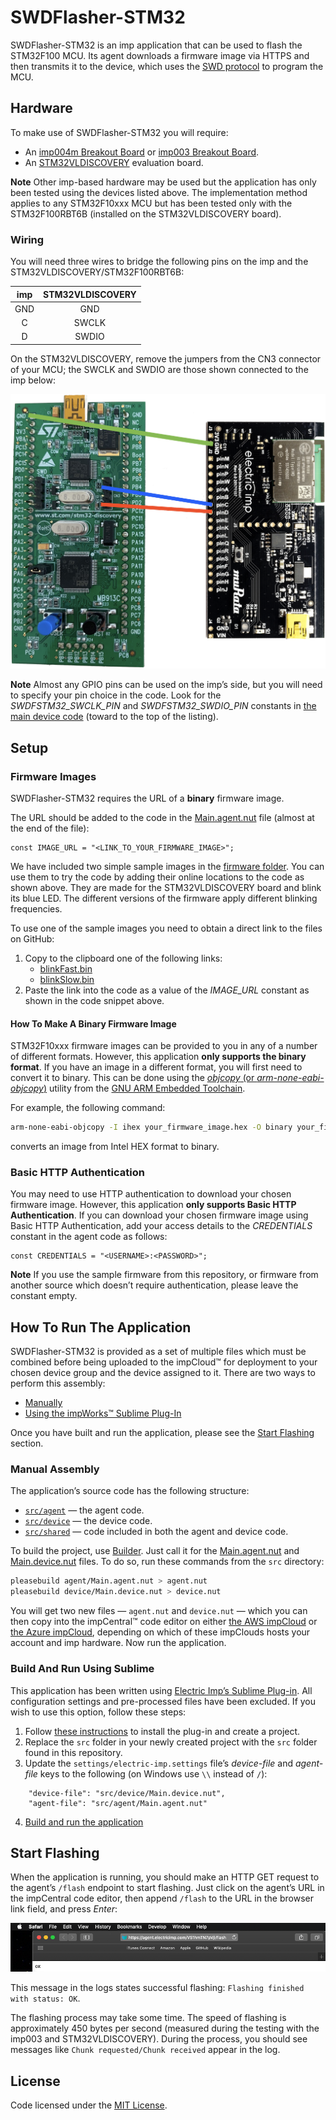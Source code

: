 # SWDFlasher-STM32 #

SWDFlasher-STM32 is an imp application that can be used to flash the STM32F100 MCU. Its agent downloads a firmware image via HTTPS and then transmits it to the device, which uses the [SWD protocol](https://www.arm.com/files/pdf/Serial_Wire_Debug.pdf) to program the MCU.

## Hardware ##

To make use of SWDFlasher-STM32 you will require:

- An [imp004m Breakout Board](https://store.electricimp.com/products/imp004m-breakout-board?variant=33852062354) or [imp003 Breakout Board](https://store.electricimp.com/products/imp003-breakout-board?variant=31162918482).
- An [STM32VLDISCOVERY](https://www.st.com/en/evaluation-tools/stm32vldiscovery.html) evaluation board.

**Note** Other imp-based hardware may be used but the application has only been tested using the devices listed above. The implementation method applies to any STM32F10xxx MCU but has been tested only with the STM32F100RBT6B (installed on the STM32VLDISCOVERY board).

### Wiring ###

You will need three wires to bridge the following pins on the imp and the STM32VLDISCOVERY/STM32F100RBT6B:

| imp | STM32VLDISCOVERY |
| :-: | :-: |
| GND |GND |
| C | SWCLK |
| D | SWDIO |

On the STM32VLDISCOVERY, remove the jumpers from the CN3 connector of your MCU; the SWCLK and SWDIO are those shown connected to the imp below:

![STM32VLDISCOVERY Wiring](./imgs/Wiring.png)

**Note** Almost any GPIO pins can be used on the imp’s side, but you will need to specify your pin choice in the code. Look for the *SWDFSTM32_SWCLK_PIN* and *SWDFSTM32_SWDIO_PIN* constants in [the main device code](./src/device/Main.device.nut) (toward to the top of the listing).

## Setup ##

### Firmware Images ###

SWDFlasher-STM32 requires the URL of a **binary** firmware image.

The URL should be added to the code in the [Main.agent.nut](./src/agent/Main.agent.nut) file (almost at the end of the file):

```squirrel
const IMAGE_URL = "<LINK_TO_YOUR_FIRMWARE_IMAGE>";
```

We have included two simple sample images in the [firmware folder](./firmware/). You can use them to try the code by adding their online locations to the code as shown above. They are made for the STM32VLDISCOVERY board and blink its blue LED. The different versions of the firmware apply different blinking frequencies.

To use one of the sample images you need to obtain a direct link to the files on GitHub:

1. Copy to the clipboard one of the following links: 
    - [blinkFast.bin](./firmware/blinkFast.bin?raw=true)
    - [blinkSlow.bin](./firmware/blinkSlow.bin?raw=true)
1. Paste the link into the code as a value of the *IMAGE_URL* constant as shown in the code snippet above.

#### How To Make A Binary Firmware Image ####

STM32F10xxx firmware images can be provided to you in any of a number of different formats. However, this application **only supports the binary format**. If you have an image in a different format, you will first need to convert it to binary. This can be done using the [*objcopy* (or *arm-none-eabi-objcopy*)](https://linux.die.net/man/1/objcopy) utility from the [GNU ARM Embedded Toolchain](https://developer.arm.com/open-source/gnu-toolchain/gnu-rm).

For example, the following command:

```bash
arm-none-eabi-objcopy -I ihex your_firmware_image.hex -O binary your_firmware_image.bin
```

converts an image from Intel HEX format to binary.

### Basic HTTP Authentication ###

You may need to use HTTP authentication to download your chosen firmware image. However, this application **only supports Basic HTTP Authentication**. If you can download your chosen firmware image using  Basic HTTP Authentication, add your access details to the *CREDENTIALS* constant in the agent code as follows:

```squirrel
const CREDENTIALS = "<USERNAME>:<PASSWORD>";
```

**Note** If you use the sample firmware from this repository, or firmware from another source which doesn’t require authentication, please leave the constant empty.

## How To Run The Application ##

SWDFlasher-STM32 is provided as a set of multiple files which must be combined before being uploaded to the impCloud™ for deployment to your chosen device group and the device assigned to it. There are two ways to perform this assembly:

- [Manually](#manual-assembly)
- [Using the impWorks™ Sublime Plug-In](#build-and-run-using-sublime)

Once you have built and run the application, please see the [Start Flashing](#start-flashing) section.

### Manual Assembly ###

The application’s source code has the following structure:

- [`src/agent`](./src/agent) &mdash; the agent code.
- [`src/device`](./src/device) &mdash; the device code.
- [`src/shared`](./src/shared) &mdash; code included in both the agent and device code.

To build the project, use [Builder](https://github.com/electricimp/Builder). Just call it for the [Main.agent.nut](./src/agent/Main.agent.nut) and [Main.device.nut](./src/device/Main.device.nut) files. To do so, run these commands from the `src` directory:

```bash
pleasebuild agent/Main.agent.nut > agent.nut
pleasebuild device/Main.device.nut > device.nut
```

You will get two new files &mdash; `agent.nut` and `device.nut` &mdash; which you can then copy into the impCentral™ code editor on either [the AWS impCloud](https://impcentral.electricimp.com/login) or [the Azure impCloud](https://impcentral-azure.electricimp.com/login), depending on which of these impClouds hosts your account and imp hardware. Now run the application.

### Build And Run Using Sublime ###

This application has been written using [Electric Imp’s Sublime Plug-in](https://github.com/electricimp/ElectricImp-Sublime). All configuration settings and pre-processed files have been excluded. If you wish to use this option, follow these steps:

1. Follow [these instructions](https://github.com/electricimp/ElectricImp-Sublime#installation) to install the plug-in and create a project.
2. Replace the `src` folder in your newly created project with the `src` folder found in this repository.
3. Update the `settings/electric-imp.settings` file’s *device-file* and *agent-file* keys to the following (on Windows use `\\` instead of `/`):
```
    "device-file": "src/device/Main.device.nut",
    "agent-file": "src/agent/Main.agent.nut"
```
4. [Build and run the application](https://github.com/electricimp/ElectricImp-Sublime#building-and-running)

## Start Flashing ##

When the application is running, you should make an HTTP GET request to the agent’s `/flash` endpoint to start flashing. Just click on the agent’s URL in the impCentral code editor, then append `/flash` to the URL in the browser link field, and press *Enter*:

![Browser link field](./imgs/browser.png)

This message in the logs states successful flashing: `Flashing finished with status: OK`.

The flashing process may take some time. The speed of flashing is approximately 450 bytes per second (measured during the testing with the imp003 and STM32VLDISCOVERY). During the process, you should see messages like `Chunk requested/Chunk received` appear in the log. 

## License ##

Code licensed under the [MIT License](./LICENSE).
